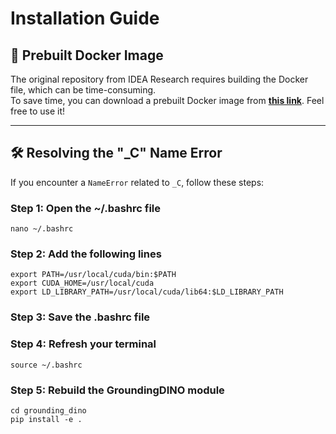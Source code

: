 # Installation Guide

## 🚀 Prebuilt Docker Image

The original repository from IDEA Research requires building the Docker file, which can be time-consuming.  
To save time, you can download a prebuilt Docker image from [**this link**](https://hub.docker.com/repository/docker/jackjaehongmin/gsam2_jh/general). Feel free to use it!

---

## 🛠️ Resolving the "_C" Name Error

If you encounter a `NameError` related to `_C`, follow these steps:

### Step 1: Open the ~/.bashrc file
```
nano ~/.bashrc
```

### Step 2: Add the following lines
```
export PATH=/usr/local/cuda/bin:$PATH
export CUDA_HOME=/usr/local/cuda
export LD_LIBRARY_PATH=/usr/local/cuda/lib64:$LD_LIBRARY_PATH
```

### Step 3: Save the .bashrc file

### Step 4: Refresh your terminal
```
source ~/.bashrc
```

### Step 5: Rebuild the GroundingDINO module
```
cd grounding_dino
pip install -e .
```
